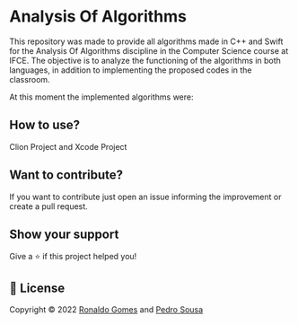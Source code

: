 # Analysis Of Algorithms
This repository was made to provide all algorithms made in C++ and Swift for the Analysis Of Algorithms discipline in the Computer Science course at IFCE. The objective is to analyze the functioning of the algorithms in both languages, in addition to implementing the proposed codes in the classroom.

At this moment the implemented algorithms were:



## How to use?

Clion Project and Xcode Project

## Want to contribute?

If you want to contribute just open an issue informing the improvement or create a pull request.

## Show your support

Give a ⭐️ if this project helped you!

## 📝 License

Copyright © 2022 [Ronaldo Gomes](https://github.com/ronaldogomes96) and [Pedro Sousa](https://github.com/pedro0x53)

